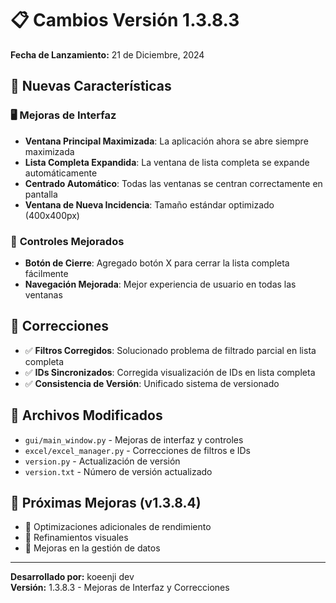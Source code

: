 # 📋 Cambios Versión 1.3.8.3
**Fecha de Lanzamiento:** 21 de Diciembre, 2024

## 🎨 **Nuevas Características**

### 🖥️ **Mejoras de Interfaz**
- **Ventana Principal Maximizada**: La aplicación ahora se abre siempre maximizada
- **Lista Completa Expandida**: La ventana de lista completa se expande automáticamente
- **Centrado Automático**: Todas las ventanas se centran correctamente en pantalla
- **Ventana de Nueva Incidencia**: Tamaño estándar optimizado (400x400px)

### 🔘 **Controles Mejorados**
- **Botón de Cierre**: Agregado botón X para cerrar la lista completa fácilmente
- **Navegación Mejorada**: Mejor experiencia de usuario en todas las ventanas

## 🐛 **Correcciones**
- ✅ **Filtros Corregidos**: Solucionado problema de filtrado parcial en lista completa
- ✅ **IDs Sincronizados**: Corregida visualización de IDs en lista completa
- ✅ **Consistencia de Versión**: Unificado sistema de versionado

## 📁 **Archivos Modificados**
- `gui/main_window.py` - Mejoras de interfaz y controles
- `excel/excel_manager.py` - Correcciones de filtros e IDs
- `version.py` - Actualización de versión
- `version.txt` - Número de versión actualizado

## 🔄 **Próximas Mejoras (v1.3.8.4)**
- 🎯 Optimizaciones adicionales de rendimiento
- 🎨 Refinamientos visuales
- 🔧 Mejoras en la gestión de datos

---
**Desarrollado por:** koeenji dev  
**Versión:** 1.3.8.3 - Mejoras de Interfaz y Correcciones